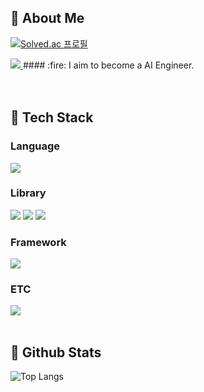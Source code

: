 <div>
  <!--Body-->
  
  ## 👀 About Me
  [![Solved.ac
프로필](http://mazassumnida.wtf/api/mini/generate_badge?boj=ddd1111)](https://solved.ac/ddd1111)

<a href="https://strat.tistory.com/category">
  <img src="https://img.shields.io/badge/Tech%20Blog-11B48A?style=flat-square&logo=Vimeo&logoColor=white&link=https://yeonyeon.tistory.com"/>
</a>
  #### :fire: I aim to become a AI Engineer.<br/>
  <br/>
  <br/>
  
  ## 🧱 Tech Stack
  ### Language
  <!--Python-->
  <img src="https://img.shields.io/badge/Python-3776AB?style=flat-square&logo=Python&logoColor=white"/>
  <br/>
  
  ### Library
  <!--Scikit-learn-->
  <img src="https://img.shields.io/badge/scikit--learn-F7931E?style=flat-square&logo=scikitlearn&logoColor=white"/>
  <!--Scrapy-->
  <img src="https://img.shields.io/badge/Scrapy-60A839?style=flat-square&logo=Scrapy&logoColor=white"/>
  <!--Selenium-->
  <img src="https://img.shields.io/badge/Selenium-43B02A?style=flat-square&logo=Selenium&logoColor=white"/>
  <br/>
  
  ### Framework
  <!--Django-->
  <img src="https://img.shields.io/badge/Django-092E20?style=flat-square&logo=Django&logoColor=white"/>
  <br/>
  
  ### ETC
  <!--MySQL-->
  <img src="https://img.shields.io/badge/MySQL-4479A1?style=flat-square&logo=MySQL&logoColor=white"/>
  <br/>
  <br/>
  
  ## 🤔 Github Stats
![Top Langs](https://github-readme-stats.vercel.app/api/top-langs/?username=Ohjunghh&layout=compact)
</div>
